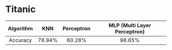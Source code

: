 # Titanic

| Algorithm        | KNN           | Perceptron  | MLP (Multi Layer Perceptron) |
|:-------------:|:-------------:|:-----:|:---:|
| Accuracy | 78.94% | 60.28% | 96.65% |

